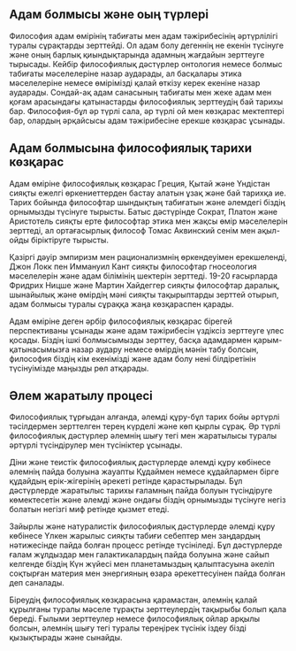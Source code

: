 ## Адам болмысы және оың түрлері
Философия адам өмірінің табиғаты мен адам тәжірибесінің әртүрлілігі туралы сұрақтарды зерттейді. Ол адам болу дегеннің не екенін түсінуге және оның барлық қиындықтарында адамның жағдайын зерттеуге тырысады. Кейбір философиялық дәстүрлер онтология немесе болмыс табиғаты мәселелеріне назар аударады, ал басқалары этика мәселелеріне немесе өмірімізді қалай өткізу керек екеніне назар аударады. Сондай-ақ адам санасының табиғаты мен жеке адам мен қоғам арасындағы қатынастарды философиялық зерттеудің бай тарихы бар. Философия-бұл әр түрлі сала, әр түрлі ой мен көзқарас мектептері бар, олардың әрқайсысы адам тәжірибесіне ерекше көзқарас ұсынады.

## Адам болмысына философиялық тарихи көзқарас
Адам өміріне философиялық көзқарас Греция, Қытай және Үндістан сияқты ежелгі өркениеттерден бастау алатын ұзақ және бай тарихқа ие. Тарих бойында философтар шындықтың табиғатын және әлемдегі біздің орнымызды түсінуге тырысты. Батыс дәстүрінде Сократ, Платон және Аристотель сияқты ерте философтар этика мен жақсы өмір мәселелерін зерттеді, ал ортағасырлық философ Томас Аквинский сенім мен ақыл-ойды біріктіруге тырысты.

Қазіргі дәуір эмпиризм мен рационализмнің өркендеуімен ерекшеленді, Джон Локк пен Иммануил Кант сияқты философтар гносеология мәселелерін және адам білімінің шектерін зерттеді. 19-20 ғасырларда Фридрих Ницше және Мартин Хайдеггер сияқты философтар даралық, шынайылық және өмірдің мәні сияқты тақырыптарды зерттей отырып, адам болмысы туралы сұраққа жаңа көзқараспен қарады.

Адам өміріне деген әрбір философиялық көзқарас бірегей перспективаны ұсынады және адам тәжірибесін үздіксіз зерттеуге үлес қосады. Біздің ішкі болмысымызды зерттеу, басқа адамдармен қарым-қатынасымызға назар аудару немесе өмірдің мәнін табу болсын, философия біздің кім екенімізді және адам болу нені білдіретінін түсінуімізде маңызды рөл атқарады.

## Әлем жаратылу процесі
Философиялық тұрғыдан алғанда, әлемді құру-бұл тарих бойы әртүрлі тәсілдермен зерттелген терең күрделі және көп қырлы сұрақ. Әр түрлі философиялық дәстүрлер әлемнің шығу тегі мен жаратылысы туралы әртүрлі түсіндірулер мен түсініктер ұсынады.

Діни және теистік философиялық дәстүрлерде әлемді құру көбінесе әлемнің пайда болуына жауапты Құдаймен немесе құдайлармен бірге құдайдың ерік-жігерінің әрекеті ретінде қарастырылады. Бұл дәстүрлерде жаратылыс тарихы ғаламның пайда болуын түсіндіруге көмектесетін және әлемді және ондағы біздің орнымызды түсінуге негіз болатын негізгі миф ретінде қызмет етеді.

Зайырлы және натуралистік философиялық дәстүрлерде әлемді құру көбінесе Үлкен жарылыс сияқты табиғи себептер мен заңдардың нәтижесінде пайда болған процесс ретінде түсініледі. Бұл дәстүрлерде ғалам жұлдыздар мен галактикалардың пайда болуына және сайып келгенде біздің Күн жүйесі мен планетамыздың қалыптасуына әкеліп соқтырған материя мен энергияның өзара әрекеттесуінен пайда болған деп саналады.

Біреудің философиялық көзқарасына қарамастан, әлемнің қалай құрылғаны туралы мәселе тұрақты зерттеулердің тақырыбы болып қала береді. Ғылыми зерттеулер немесе философиялық ойлар арқылы болсын, әлемнің шығу тегі туралы тереңірек түсінік іздеу бізді қызықтырады және сынайды.

